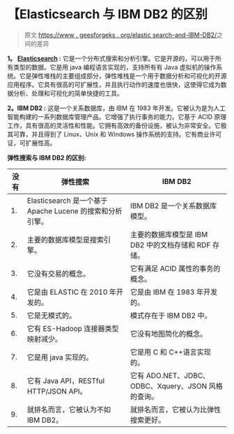 # 【Elasticsearch 与 IBM DB2 的区别

> 原文:[https://www . geesforgeks . org/elastic search-and-IBM-DB2/](https://www.geeksforgeeks.org/difference-between-elasticsearch-and-ibm-db2/)之间的差异

**1。 [Elasticsearch](https://www.geeksforgeeks.org/elasticsearch-search-engine-an-introduction/) :**
它是一个分布式搜索和分析引擎。它是开源的，可以用于所有类型的数据。它是用 java 编程语言实现的，支持所有有 Java 虚拟机的操作系统。它是弹性堆栈的主要组成部分，弹性堆栈是一个用于数据分析和可视化的开源应用程序。它具有很高的可扩展性，并且执行动作的速度也很快，这使得它成为数据分析、处理和可视化的简单快捷的工具。

**2。IBM DB2 :**
这是一个关系数据库，由 IBM 在 1983 年开发。它被认为是为人工智能构建的一系列数据库管理产品。它增强了执行事务的能力。它基于 ACID 原理工作，具有很高的灵活性和性能。它拥有高效的备份设施，被认为非常安全。它极其可靠，并且得到了 Linux、Unix 和 Windows 操作系统的支持。它有商业许可证，可扩展性高。

**弹性搜索与 IBM DB2 的区别:**

<center>

| 没有 | 弹性搜索 | IBM DB2 |
| --- | --- | --- |
| 1. | Elasticsearch 是一个基于 Apache Lucene 的搜索和分析引擎。 | IBM DB2 是一个关系数据库模型。 |
| 2. | 主要的数据库模型是搜索引擎。 | 主要的数据库模型是 IBM DB2 中的文档存储和 RDF 存储。 |
| 3. | 它没有交易的概念。 | 它有满足 ACID 属性的事务的概念。 |
| 4. | 它是由 ELASTIC 在 2010 年开发的。 | 它是由 IBM 在 1983 年开发的。 |
| 5. | 它是无模式的。 | 模式存在于 IBM DB2 中。 |
| 6. | 它有 ES-Hadoop 连接器类型映射减少。 | 它没有地图简化的概念。 |
| 7. | 它是用 java 实现的。 | 它是用 C 和 C++语言实现的。 |
| 8. | 它有 Java API，RESTful HTTP/JSON API。 | 它有 ADO.NET、JDBC、ODBC、Xquery、JSON 风格的查询。 |
| 9. | 就排名而言，它被认为不如 IBM DB2。 | 就排名而言，它被认为比弹性搜索更好。 | 10. | 它接受所有有 JVM 的操作系统。 | 它支持 AIX、惠普-UX、Linux、Solaris、Windows、z/OS。 |

</center>